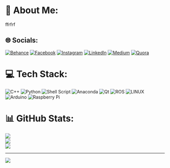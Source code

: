 # 💫 About Me:
ffrfrf


## 🌐 Socials:
[![Behance](https://img.shields.io/badge/Behance-1769ff?logo=behance&logoColor=white)](https://behance.net/frfr) [![Facebook](https://img.shields.io/badge/Facebook-%231877F2.svg?logo=Facebook&logoColor=white)](https://facebook.com/frfr) [![Instagram](https://img.shields.io/badge/Instagram-%23E4405F.svg?logo=Instagram&logoColor=white)](https://instagram.com/rfrfr) [![LinkedIn](https://img.shields.io/badge/LinkedIn-%230077B5.svg?logo=linkedin&logoColor=white)](https://linkedin.com/in/frfrf) [![Medium](https://img.shields.io/badge/Medium-12100E?logo=medium&logoColor=white)](https://medium.com/@rfrfrf) [![Quora](https://img.shields.io/badge/Quora-%23B92B27.svg?logo=Quora&logoColor=white)](https://quora.com/profile/rfrfrfrf) 

# 💻 Tech Stack:
![C++](https://img.shields.io/badge/c++-%2300599C.svg?style=for-the-badge&logo=c%2B%2B&logoColor=white) ![Python](https://img.shields.io/badge/python-3670A0?style=for-the-badge&logo=python&logoColor=ffdd54) ![Shell Script](https://img.shields.io/badge/shell_script-%23121011.svg?style=for-the-badge&logo=gnu-bash&logoColor=white) ![Anaconda](https://img.shields.io/badge/Anaconda-%2344A833.svg?style=for-the-badge&logo=anaconda&logoColor=white) ![Qt](https://img.shields.io/badge/Qt-%23217346.svg?style=for-the-badge&logo=Qt&logoColor=white) ![ROS](https://img.shields.io/badge/ros-%230A0FF9.svg?style=for-the-badge&logo=ros&logoColor=white) ![LINUX](https://img.shields.io/badge/Linux-FCC624?style=for-the-badge&logo=linux&logoColor=black) ![Arduino](https://img.shields.io/badge/-Arduino-00979D?style=for-the-badge&logo=Arduino&logoColor=white) ![Raspberry Pi](https://img.shields.io/badge/-RaspberryPi-C51A4A?style=for-the-badge&logo=Raspberry-Pi)
# 📊 GitHub Stats:
![](https://github-readme-stats.vercel.app/api?username=Baher-Kherbek&theme=radical&hide_border=false&include_all_commits=true&count_private=false)<br/>
![](https://github-readme-streak-stats.herokuapp.com/?user=Baher-Kherbek&theme=radical&hide_border=false)<br/>
![](https://github-readme-stats.vercel.app/api/top-langs/?username=Baher-Kherbek&theme=radical&hide_border=false&include_all_commits=true&count_private=false&layout=compact)

---
[![](https://visitcount.itsvg.in/api?id=Baher-Kherbek&icon=0&color=0)](https://visitcount.itsvg.in)

<!-- Proudly created with GPRM ( https://gprm.itsvg.in ) -->
